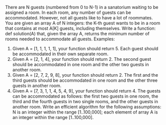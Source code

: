 There are N guests (numbered from 0 to N-1) in a sanatorium waiting to be assigned a room. In each room, any number of guests can be accommodated. However, not all guests like to have a lot of roommates.
You are given an array A of N integers: the K-th guest wants to be in a room that contains at most A[K] guests, including themselves.
Write a function:
def solution(A)
that, given the array A, returns the minimum number of rooms needed to accommodate all guests.
Examples:
1. Given A = [1, 1, 1, 1, 1], your function should return 5. Each guest should be accommodated in their own separate room.
2. Given A = [2, 1, 4], your function should return 2. The second guest should be accommodated in one room and the other two guests in another room.
3. Given A = [2, 7, 2, 9, 8], your function should return 2. The first and the third guests should be accommodated in one room and the other three guests in another room.
4. Given A = [7, 3, 1, 1, 4, 5, 4, 9], your function should return 4. The guests can be accommodated as follows: the first two guests in one room, the third and the fourth guests in two single rooms, and the other guests in another room.
Write an efficient algorithm for the following assumptions:
N is an integer within the range [1..100,000];
each element of array A is an integer within the range [1..100,000].
